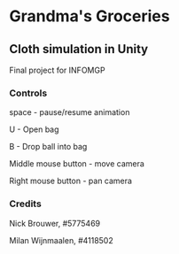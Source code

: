 # Grandma's Groceries
## Cloth simulation in Unity
Final project for INFOMGP

### Controls
space - pause/resume animation

U - Open bag

B - Drop ball into bag

Middle mouse button - move camera

Right mouse button - pan camera

### Credits

Nick Brouwer, #5775469

Milan Wijnmaalen, #4118502
